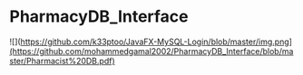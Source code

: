 # PharmacyDB_Interface
![](https://github.com/k33ptoo/JavaFX-MySQL-Login/blob/master/img.png](https://github.com/mohammedgamal2002/PharmacyDB_Interface/blob/master/Pharmacist%20DB.pdf)

